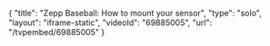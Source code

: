 {
    "title": "Zepp Baseball: How to mount your sensor",
    "type": "solo",
    "layout": "iframe-static",
    "videoId": "69885005",
    "url": "\/tvpembed\/69885005"
}